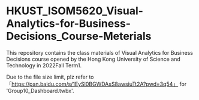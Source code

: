 # HKUST_ISOM5620_Visual-Analytics-for-Business-Decisions_Course-Meterials
This repository contains the class materials of Visual Analytics for Business Decisions course opened by the Hong Kong University of Science and Technology in 2022Fall Term1.

Due to the file size limit, plz refer to 「https://pan.baidu.com/s/1EySl0BGWDAsS8awsiuTt2A?pwd=3q54」 for 'Group10_Dashboard.twbx'.

